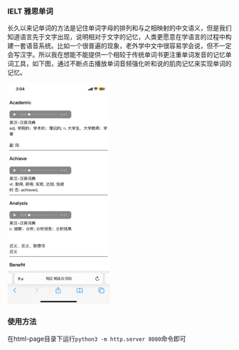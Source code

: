 ### IELT 雅思单词
长久以来记单词的方法是记住单词字母的排列和与之相映射的中文语义，但是我们知道语言先于文字出现，说明相对于文字的记忆，人类更愿意在学语言的过程中构建一套语音系统。比如一个很普遍的现象，老外学中文中很容易学会说，但不一定会写汉字。所以我在想能不能提供一个相较于传统单词书更注重单词发音的记忆单词工具，如下图，通过不断点击播放单词音频强化听和说的肌肉记忆来实现单词的记忆。

<img src="./app-page.jpeg" width="230">

### 使用方法
在html-page目录下运行`python3 -m http.server 8080`命令即可